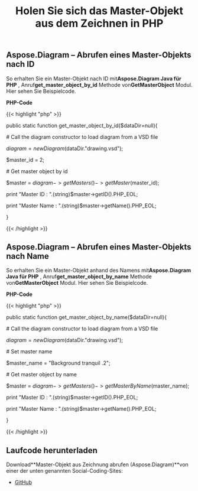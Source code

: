 ﻿---
title: Holen Sie sich das Master-Objekt aus dem Zeichnen in PHP
type: docs
weight: 20
url: /de/java/get-master-object-from-drawing-in-php/
---
## **Aspose.Diagram – Abrufen eines Master-Objekts nach ID**
 So erhalten Sie ein Master-Objekt nach ID mit**Aspose.Diagram Java für PHP** , Anruf**get_master_object_by_id** Methode von**GetMasterObject** Modul. Hier sehen Sie Beispielcode.

**PHP-Code**

{{< highlight "php" >}}

 public static function get_master_object_by_id($dataDir=null){

\# Call the diagram constructor to load diagram from a VSD file

$diagram = new Diagram($dataDir."drawing.vsd");

$master_id = 2;

\# Get master object by id

$master = $diagram->getMasters()->getMaster($master_id);

print "Master ID : ".(string)$master->getID().PHP_EOL;

print "Master Name : ".(string)$master->getName().PHP_EOL;

}

{{< /highlight >}}
## **Aspose.Diagram – Abrufen eines Master-Objekts nach Name**
 So erhalten Sie ein Master-Objekt anhand des Namens mit**Aspose.Diagram Java für PHP** , Anruf**get_master_object_by_name** Methode von**GetMasterObject** Modul. Hier sehen Sie Beispielcode.

**PHP-Code**

{{< highlight "php" >}}

 public static function get_master_object_by_name($dataDir=null){

\# Call the diagram constructor to load diagram from a VSD file

$diagram = new Diagram($dataDir."drawing.vsd");

\# Set master name

$master_name = "Background tranquil .2";

\# Get master object by name

$master = $diagram->getMasters()->getMasterByName($master_name);

print "Master ID : ".(string)$master->getID().PHP_EOL;

print "Master Name : ".(string)$master->getName().PHP_EOL;

}

{{< /highlight >}}
## **Laufcode herunterladen**
 Download**Master-Objekt aus Zeichnung abrufen (Aspose.Diagram)**von einer der unten genannten Social-Coding-Sites:

- [GitHub](https://github.com/asposediagram/Aspose.Diagram-for-Java/blob/master/Plugins/Aspose_Diagram_Java_for_PHP/src/aspose/diagram/WorkingwithMasters/GetMasterObject.php)
